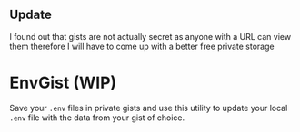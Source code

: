 ## Update
I found out that gists are not actually secret as anyone with a URL can view them therefore I will have to come up with a better free private storage

# EnvGist (WIP)
Save your `.env` files in private gists and use this utility to update your local `.env` file with the data from your gist of choice.
